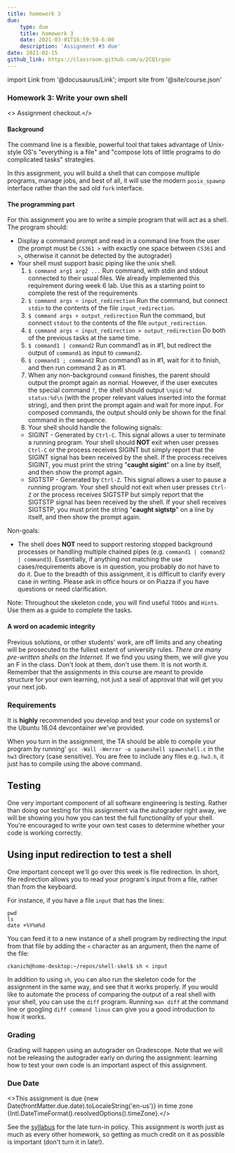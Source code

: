 ```yaml
---
title: homework 3
due: 
    type: due
    title: homework 3
    date: 2021-03-01T16:59:59-6:00
    description: 'Assignment #3 due'
date: 2021-02-15
github_link: https://classroom.github.com/a/2CQ1rgoo 
---
```

import Link from '@docusaurus/Link';
import site from '@site/course.json'

### Homework 3: Write your own shell

<> <Link to={frontMatter.github_link}>Assignment checkout</Link>.</>

#### Background

The command line is a flexible, powerful tool that takes advantage of Unix-style OS's "everything is
a file" and "compose lots of little programs to do complicated tasks" strategies.

In this assignment, you will build a shell that can compose multiple programs, manage jobs, and best
of all, it will use the modern `posix_spawnp` interface rather than the sad old `fork` interface.

#### The programming part

For this assignment you are to write a simple program that will act as a shell. The program should:

* Display a command prompt and read in a command line from the user (the prompt must be `CS361 >` with 
exactly one space between `CS361` and `>`, otherwise it cannot be detected by the autograder)
* Your shell must support basic piping like the unix shell. 
  1. `$ command arg1 arg2 ...` Run command, with stdin and stdout connected to their usual files. We
  already implemented this requirement during week 6 lab. Use this as a starting point to complete 
  the rest of the requirements
  2. `$ command args < input_redirection` Run the command, but connect `stdin` to the contents of
     the file `input_redirection`.
  2. `$ command args > output_redirection`  Run the command, but connect `stdout` to the contents of
     the file `output_redirection`.
  3. `$ command args < input_redirection > output_redirection`  Do both of the previous tasks at the
     same time.
  2. `$ command1 | command2` Run command1 as in #1, but redirect the output of `command1` as input to `command2`. 
  3. `$ command1 ; command2` Run command1 as in #1, wait for it to
     finish, and then run command 2 as in #1. 
  4. When any non-background `command` finishes, the parent should output the prompt again as
     normal. However, if the user executes the special command `?`, the shell should output
     `\npid:%d status:%d\n` (with the proper relevant values inserted into the format string), and
     then print the prompt again and wait for more input. For composed commands, the output should
     only be shown for the final command in the sequence.
  4. Your shell should handle the following signals:
   * SIGINT - Generated by `Ctrl-C`. This signal allows a user to terminate a running program. Your
     shell should **NOT** exit when user presses `Ctrl-C` or the process receives SIGINT but simply
     report that the SIGINT signal has been received by the shell. If the process receives SIGINT,
     you must print the string "**caught sigint**" on a line by itself, and then show the prompt again.
   * SIGTSTP - Generated by `Ctrl-Z`. This signal allows a user to pause a running program. Your
     shell should not exit when user presses `Ctrl-Z` or the process receives SIGTSTP but simply
     report that the SIGTSTP signal has been received by the shell. If your shell receives SIGTSTP,
     you must print the string "**caught sigtstp**" on a line by itself, and then show the prompt again.

Non-goals:
   * The shell does **NOT** need to support restoring stopped background processes or handling multiple
     chained pipes (e.g. `command1 | command2 | command3`). Essentially, if anything not matching
     the use cases/requirements above is in question, you probably do not have to do it. Due to the
     breadth of this assignment, it is difficult to clarify every case in writing. Please ask in
     office hours or on Piazza if you have questions or need clarification.

Note: Throughout the skeleton code, you will find useful `TODOs` and `Hints`. Use them as a guide 
to complete the tasks. 

#### A word on academic integrity

Previous solutions, or other students' work, are off limits and any cheating will be prosecuted to
the fullest extent of university rules. *There are many pre-written shells on the Internet.* If we
find you using them, we will give you an F in the class.  Don't look at them, don't use them. It is
not worth it. Remember that the assignments in this course are meant to provide structure for your
own learning, not just a seal of approval that will get you your next job.

### Requirements

It is **highly** recommended you develop and test your code on systems1 or the Ubuntu 18.04
devcontainer we've provided.

When you turn in the assignment, the TA should be able to compile your program by running'
`gcc -Wall -Werror -o spawnshell spawnshell.c` in the `hw3` directory (case sensitive). You are free
to include any files e.g. `hw3.h`, it just has to compile using the above command.


## Testing

One very important component of all software engineering is testing. Rather than doing our testing
for this assignment via the autograder right away, we will be showing you how you can test the full
functionality of your shell. You're encouraged to write your own test cases to determine whether your
code is working correctly.

## Using input redirection to test a shell

One important concept we'll go over this week is file redirection. In short, file redirection allows
you to read your program's input from a file, rather than from the keyboard.

For instance, if you have a file `input` that has the lines:

```
pwd
ls
date +%Y%m%d
```

You can feed it to a new instance of a shell program by redirecting the input from that file by
adding the `<` character as an argument, then the name of the file:

```
ckanich@home-desktop:~/repos/shell-skel$ sh < input 
```

In addition to using `sh`, you can also run the skeleton code for the assignment in the same way,
and see that it works properly. If you would like to automate the process of comparing the output of
a real shell with your shell, you can use the `diff` program. Running `man diff` at the command line
or googling `diff command linux` can give you a good introduction to how it works.

### Grading

Grading will happen using an autograder on Gradescope. Note that we will not be releasing the
autograder early on during the assignment: learning how to test your own code is an important aspect
of this assignment.

### Due Date


<>This assignment is due {new Date(frontMatter.due.date).toLocaleString('en-us')} in time zone {Intl.DateTimeFormat().resolvedOptions().timeZone}.</>

See the [syllabus](/syllabus) for the late turn-in policy. This assignment is worth just as much as every other homework, so getting as much credit on it as possible is important (don't turn it in late!).

